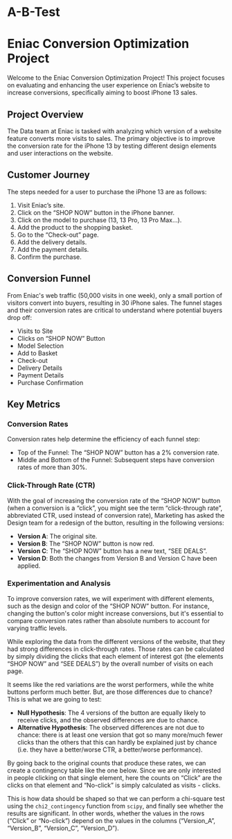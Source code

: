 # A-B-Test

# Eniac Conversion Optimization Project

Welcome to the Eniac Conversion Optimization Project! This project focuses on evaluating and enhancing the user experience on Eniac’s website to increase conversions, specifically aiming to boost iPhone 13 sales.

## Project Overview

The Data team at Eniac is tasked with analyzing which version of a website feature converts more visits to sales. The primary objective is to improve the conversion rate for the iPhone 13 by testing different design elements and user interactions on the website.

## Customer Journey

The steps needed for a user to purchase the iPhone 13 are as follows:

1. Visit Eniac’s site.
2. Click on the “SHOP NOW” button in the iPhone banner.
3. Click on the model to purchase (13, 13 Pro, 13 Pro Max…).
4. Add the product to the shopping basket.
5. Go to the “Check-out” page.
6. Add the delivery details.
7. Add the payment details.
8. Confirm the purchase.

## Conversion Funnel

From Eniac's web traffic (50,000 visits in one week), only a small portion of visitors convert into buyers, resulting in 30 iPhone sales. The funnel stages and their conversion rates are critical to understand where potential buyers drop off:

- Visits to Site
- Clicks on “SHOP NOW” Button
- Model Selection
- Add to Basket
- Check-out
- Delivery Details
- Payment Details
- Purchase Confirmation

## Key Metrics

### Conversion Rates

Conversion rates help determine the efficiency of each funnel step:

- Top of the Funnel: The “SHOP NOW” button has a 2% conversion rate.
- Middle and Bottom of the Funnel: Subsequent steps have conversion rates of more than 30%.

### Click-Through Rate (CTR)

With the goal of increasing the conversion rate of the “SHOP NOW” button (when a conversion is a “click”, you might see the term “click-through rate”, abbreviated CTR, used instead of conversion rate), Marketing has asked the Design team for a redesign of the button, resulting in the following versions:

- **Version A**: The original site.
- **Version B**: The “SHOP NOW” button is now red.
- **Version C**: The “SHOP NOW” button has a new text, “SEE DEALS”.
- **Version D**: Both the changes from Version B and Version C have been applied.

### Experimentation and Analysis

To improve conversion rates, we will experiment with different elements, such as the design and color of the “SHOP NOW” button. For instance, changing the button's color might increase conversions, but it's essential to compare conversion rates rather than absolute numbers to account for varying traffic levels.

While exploring the data from the different versions of the website, that they had strong differences in click-through rates. Those rates can be calculated by simply dividing the clicks that each element of interest got (the elements “SHOP NOW” and “SEE DEALS”) by the overall number of visits on each page.

It seems like the red variations are the worst performers, while the white buttons perform much better. But, are those differences due to chance? This is what we are going to test:

- **Null Hypothesis**: The 4 versions of the button are equally likely to receive clicks, and the observed differences are due to chance.
- **Alternative Hypothesis**: The observed differences are not due to chance: there is at least one version that got so many more/much fewer clicks than the others that this can hardly be explained just by chance (i.e. they have a better/worse CTR, a better/worse performance).

By going back to the original counts that produce these rates, we can create a contingency table like the one below. Since we are only interested in people clicking on that single element, here the counts on “Click” are the clicks on that element and “No-click” is simply calculated as visits - clicks.

This is how data should be shaped so that we can perform a chi-square test using the `chi2_contingency` function from `scipy`, and finally see whether the results are significant. In other words, whether the values in the rows (“Click” or “No-click”) depend on the values in the columns (“Version_A”,  “Version_B”, “Version_C”,  “Version_D”).


